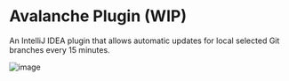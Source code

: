 # Avalanche Plugin (WIP)

An IntelliJ IDEA plugin that allows automatic updates for local selected Git branches every 15 minutes.

![image](https://github.com/user-attachments/assets/09c3edb0-8cdf-4ab3-8469-4af62396838e)
